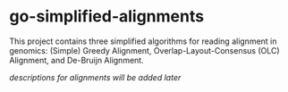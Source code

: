 # go-simplified-alignments

This project contains three simplified algorithms for reading alignment in genomics: (Simple) Greedy Alignment, Overlap-Layout-Consensus (OLC) Alignment, and De-Bruijn Alignment.

*descriptions for alignments will be added later*
